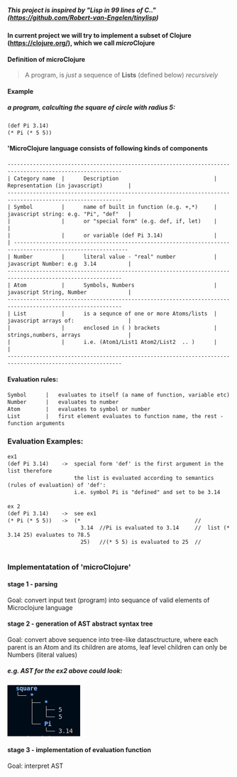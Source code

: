 
##### This project is inspired by  "Lisp in 99 lines of C.." (https://github.com/Robert-van-Engelen/tinylisp)


#### In current project we will try to implement a subset of Clojure (https://clojure.org/), which we call *micro*Clojure

#### Definition of microClojure

 > A program, is *just* a sequence of **Lists** (defined below) *recursively*

#### Example 
##### a program, calculting the square of circle with radius 5:
``` 
(def Pi 3.14)
(* Pi (* 5 5))
```

#### 'MicroClojure language consists of following kinds of components 
```
----------------------------------------------------------------------------------------------------------
| Category name  |      Description                              | Representation (in javascript)        |
----------------------------------------------------------------------------------------------------------
| Symbol         |      name of built in function (e.g. +,*)     | javascript string: e.g. "Pi", "def"   |
|                |      or "special form" (e.g. def, if, let)    |                                       |
|                |      or variable (def Pi 3.14)                |                                       | ----------------------------------------------------------------------------------------------------------
| Number         |      literal value - "real" number            | javascript Number: e.g  3.14          |
----------------------------------------------------------------------------------------------------------
| Atom           |      Symbols, Numbers                         | javascript String, Number             |
----------------------------------------------------------------------------------------------------------
| List           |      is a sequnce of one or more Atoms/lists  | javascript arrays of:                 |
|                |      enclosed in ( ) brackets                 | strings,numbers, arrays               |
|                |      i.e. (Atom1/List1 Atom2/List2  .. )      |                                       |
----------------------------------------------------------------------------------------------------------

```


#### Evaluation rules:
```
Symbol      |   evaluates to itself (a name of function, variable etc)
Number      |   evaluates to number
Atom        |   evaluates to symbol or number
List        |   first element evaluates to function name, the rest - function arguments
```

### Evaluation Examples:
```
ex1
(def Pi 3.14)    ->  special form 'def' is the first argument in the list therefore
                     the list is evaluated according to semantics (rules of evaluation) of 'def':
                     i.e. symbol Pi is "defined" and set to be 3.14 

ex 2 
(def Pi 3.14)    ->  see ex1
(* Pi (* 5 5))   ->  (*                                    //
                       3.14  //Pi is evaluated to 3.14     //  list (* 3.14 25) evaluates to 78.5
                       25)   //(* 5 5) is evaluated to 25  //
                       
```                                                            


### Implementatation of 'microClojure'

#### stage 1 - parsing
Goal: convert input text (program) into sequance of valid elements of Microclojure language

#### stage 2 - generation of AST abstract syntax tree
Goal: convert above sequence into tree-like datasctructure, where each parent is an Atom
and its children are atoms, leaf level children can only be Numbers (literal values)

##### e.g. AST for the ex2 above could look:
![Example of AST for the square of circe example](/AST_ex.png)

#### stage 3 - implementation of evaluation function
Goal: interpret AST

